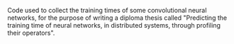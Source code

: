 Code used to collect the training times of some convolutional neural networks, for the purpose of writing a diploma thesis called "Predicting the training time of neural networks, in distributed systems, through profiling their operators".
